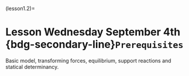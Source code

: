 (lesson1.2)=
# Lesson Wednesday September 4th <br> {bdg-secondary-line}`Prerequisites`

Basic model, transforming forces, equilibrium, support reactions and statical determinancy. 